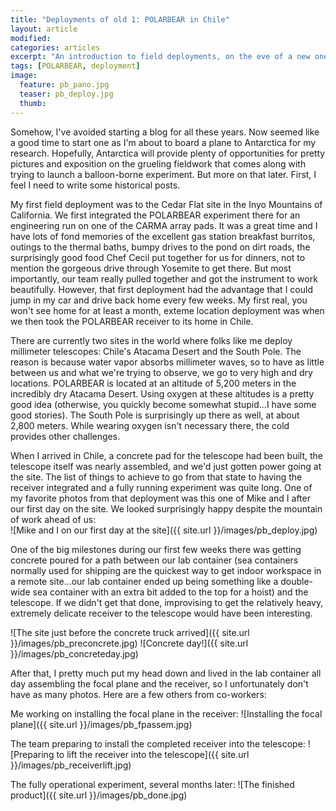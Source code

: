 ```yaml
---
title: "Deployments of old 1: POLARBEAR in Chile"
layout: article
modified:
categories: articles
excerpt: "An introduction to field deployments, on the eve of a new one"
tags: [POLARBEAR, deployment]
image:
  feature: pb_pano.jpg
  teaser: pb_deploy.jpg
  thumb:
---
```


Somehow, I've avoided starting a blog for all these years. Now seemed like a good time to start one as I'm about to board a plane to Antarctica for my research. Hopefully, Antarctica will provide plenty of opportunities for pretty pictures and exposition on the grueling fieldwork that comes along with trying to launch a balloon-borne experiment. But more on that later. First, I feel I need to write some historical posts. 

My first field deployment was to the Cedar Flat site in the Inyo Mountains of California. We first integrated the POLARBEAR experiment there for an engineering run on one of the CARMA array pads. It was a great time and I have lots of fond memories of the excellent gas station breakfast burritos, outings to the thermal baths, bumpy drives to the pond on dirt roads, the surprisingly good food Chef Cecil put together for us for dinners, not to mention the gorgeous drive through Yosemite to get there. But most importantly, our team really pulled together and got the instrument to work beautifully.  However, that first deployment had the advantage that I could jump in my car and drive back home every few weeks. My first real, you won't see home for at least a month, exteme location deployment was when we then took the POLARBEAR receiver to its home in Chile.  

There are currently two sites in the world where folks like me deploy millimeter telescopes: Chile's Atacama Desert and the South Pole.  The reason is because water vapor absorbs millimeter waves, so to have as little between us and what we're trying to observe, we go to very high and dry locations. POLARBEAR is located at an altitude of 5,200 meters in the incredibly dry Atacama Desert. Using oxygen at these altitudes is a pretty good idea (otherwise, you quickly become somewhat stupid...I have some good stories). The South Pole is surprisingly up there as well, at about 2,800 meters. While wearing oxygen isn't necessary there, the cold provides other challenges. 

When I arrived in Chile, a concrete pad for the telescope had been built, the telescope itself was nearly assembled, and we'd just gotten power going at the site.  The list of things to achieve to go from that state to having the receiver integrated and a fully running experiment was quite long. One of my favorite photos from that deployment was this one of Mike and I after our first day on the site. We looked surprisingly happy despite the mountain of work ahead of us:
<br>
![Mike and I on our first day at the site]({{ site.url }}/images/pb_deploy.jpg)

One of the big milestones during our first few weeks there was getting concrete poured for a path between our lab container (sea containers normally used for shipping are the quickest way to get indoor workspace in a remote site...our lab container ended up being something like a double-wide sea container with an extra bit added to the top for a hoist) and the telescope. If we didn't get that done, improvising to get the relatively heavy, extremely delicate receiver to the telescope would have been interesting. 

![The site just before the concrete truck arrived]({{ site.url }}/images/pb_preconcrete.jpg)
![Concrete day!]({{ site.url }}/images/pb_concreteday.jpg)

After that, I pretty much put my head down and lived in the lab container all day assembling the focal plane and the receiver, so I unfortunately don't have as many photos.  Here are a few others from co-workers:
<br>

Me working on installing the focal plane in the receiver:
![Installing the focal plane]({{ site.url }}/images/pb_fpassem.jpg)

The team preparing to install the completed receiver into the telescope:
![Preparing to lift the receiver into the telescope]({{ site.url }}/images/pb_receiverlift.jpg)

The fully operational experiment, several months later:
![The finished product]({{ site.url }}/images/pb_done.jpg)
